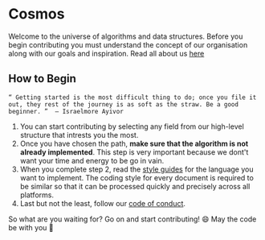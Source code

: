 # Cosmos

Welcome to the universe of algorithms and data structures. Before you begin contributing you must understand the concept of our organisation along with our goals and inspiration.
Read all about us [here](https://github.com/OpenGenus/cosmos/wiki)

## How to Begin

`“ Getting started is the most difficult thing to do; once you file it out, they rest of the journey is as soft as the straw. Be a good beginner. ” 
   ― Israelmore Ayivor`
 
 1. You can start contributing by selecting any field from our high-level structure that intrests you the most.
 2. Once you have chosen the path, **make sure that the algorithm is not already implemented**. This step is very important because we dont't want your time and energy to be go in vain.
 3. When you complete step 2, read the [style guides](https://github.com/OpenGenus/cosmos/tree/master/guides/coding_style) for the language you want to implement. The coding style for every document is required to be similar so that it can be processed quickly and precisely across all platforms. 
 4. Last but not the least, follow our [code of conduct](https://github.com/OpenGenus/cosmos/blob/master/.github/CODE_OF_CONDUCT.md).
 
 So what are you waiting for? Go on and start contributing! :smile: May the code be with you :metal:
